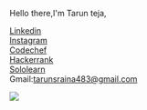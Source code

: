 Hello there,I'm Tarun teja,
 

               
[Linkedin](https://www.linkedin.com/in/tarun-teja-814b3a1a9)                              
[Instagram](https://www.instagram.com/tarunnnteja)                  
[Codechef](https://www.codechef.com/users/tarun728)          
[Hackerrank](https://www.hackerrank.com/tarunsraina)     
[Sololearn](https://www.sololearn.com/Profile/17499531/?ref=app)                 
Gmail:tarunsraina483@gmail.com



<img src="https://github-readme-stats.vercel.app/api?username=tarunsraina&&show_icons=true&title_color=ffffff&icon_color=bb2acf&text_color=daf7dc&bg_color=151515">
